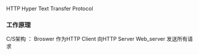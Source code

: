 HTTP Hyper Text Transfer Protocol	

### 工作原理	
C/S架构	： Broswer 作为HTTP Client 向HTTP Server Web_server 发送所有请求	



